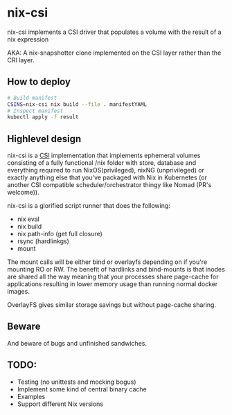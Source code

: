 # nix-csi
nix-csi implements a CSI driver that populates a volume with the result of a nix expression

AKA: A nix-snapshotter clone implemented on the CSI layer rather than the CRI layer.

## How to deploy

```bash
# Build manifest
CSINS=nix-csi nix build --file . manifestYAML
# Inspect manifest
kubectl apply -f result
```

## Highlevel design
nix-csi is a [CSI](https://github.com/container-storage-interface/spec)
implementation that implements ephemeral volumes consisting of a fully functional
/nix folder with store, database and everything required to run NixOS(privileged),
nixNG (unprivileged) or exactly anything else that you've packaged with Nix
in Kubernetes (or another CSI compatible scheduler/orchestrator thingy like Nomad
(PR's welcome)).

nix-csi is a glorified script runner that does the following:
* nix eval
* nix build
* nix path-info (get full closure)
* rsync (hardlinkgs)
* mount

The mount calls will be either bind or overlayfs depending on if you're mounting
RO or RW. The benefit of hardlinks and bind-mounts is that inodes are shared all
the way meaning that your processes share page-cache for applications resulting
in lower memory usage than running normal docker images.

OverlayFS gives similar storage savings but without page-cache sharing.

## Beware
And beware of bugs and unfinished sandwiches.

## TODO:
* Testing (no unittests and mocking bogus)
* Implement some kind of central binary cache
* Examples
* Support different Nix versions
